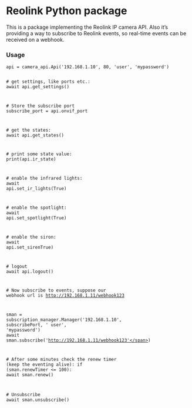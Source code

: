 <h1 class="code-line" data-line-start=0 data-line-end=1 ><a id="Reolink_Python_package_0"></a>Reolink Python package</h1>
<p class="has-line-data" data-line-start="2" data-line-end="3">This is a package implementing the Reolink IP camera API. Also it’s providing a way to subscribe to Reolink events, so real-time events can be received on a webhook.</p>
<h3 class="code-line" data-line-start=4 data-line-end=5 ><a id="Usage_4"></a>Usage</h3>
<pre><code class="has-line-data" data-line-start="7" data-line-end="39" class="language-python">api = camera_api.Api(<span class="hljs-string">'192.168.1.10'</span>, <span class="hljs-number">80</span>, <span class="hljs-string">'user'</span>, <span class="hljs-string">'mypassword'</span>)

<span class="hljs-comment"># get settings, like ports etc.:</span>
<span class="hljs-keyword">await</span> api.get_settings()

<span class="hljs-comment"># Store the subscribe port</span>
subscribe_port =  api.onvif_port

<span class="hljs-comment"># get the states:</span>
<span class="hljs-keyword">await</span> api.get_states()

<span class="hljs-comment"># print some state value:</span>
print(api.ir_state)

<span class="hljs-comment"># enable the infrared lights:</span>
<span class="hljs-keyword">await</span> api.set_ir_lights(<span class="hljs-keyword">True</span>)

<span class="hljs-comment"># enable the spotlight:</span>
<span class="hljs-keyword">await</span> api.set_spotlight(<span class="hljs-keyword">True</span>)

<span class="hljs-comment"># enable the siron:</span>
<span class="hljs-keyword">await</span> api.set_siren<span class="hljs-keyword">True</span>)

<span class="hljs-comment"># logout</span>
<span class="hljs-keyword">await</span> api.logout()

<span class="hljs-comment"># Now subscribe to events, suppose our webhook url is http://192.168.1.11/webhook123</span>

sman = subscription_manager.Manager(<span class="hljs-string">'192.168.1.10'</span>, subscribePort, <span class="hljs-string">' user'</span>, <span class="hljs-string">'mypassword'</span>)
<span class="hljs-keyword">await</span> sman.subscribe(<span class="hljs-string">'http://192.168.1.11/webhook123'</span>)

<span class="hljs-comment"># After some minutes check the renew timer (keep the eventing alive):</span>
<span class="hljs-keyword">if</span> (sman.renewTimer &lt;= <span class="hljs-number">100</span>):
    <span class="hljs-keyword">await</span> sman.renew()

<span class="hljs-comment"># Unsubscribe</span>
<span class="hljs-keyword">await</span> sman.unsubscribe()
</code></pre>
